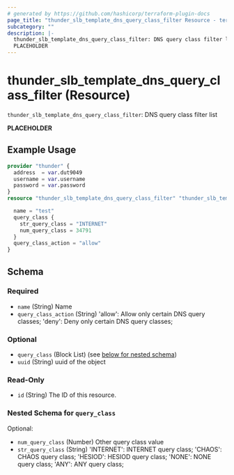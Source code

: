 ```yaml
---
# generated by https://github.com/hashicorp/terraform-plugin-docs
page_title: "thunder_slb_template_dns_query_class_filter Resource - terraform-provider-thunder"
subcategory: ""
description: |-
  thunder_slb_template_dns_query_class_filter: DNS query class filter list
  PLACEHOLDER
---
```


# thunder_slb_template_dns_query_class_filter (Resource)

`thunder_slb_template_dns_query_class_filter`: DNS query class filter list

__PLACEHOLDER__

## Example Usage

```terraform
provider "thunder" {
  address  = var.dut9049
  username = var.username
  password = var.password
}
resource "thunder_slb_template_dns_query_class_filter" "thunder_slb_template_dns_query_class_filter" {

  name = "test"
  query_class {
    str_query_class = "INTERNET"
    num_query_class = 34791
  }
  query_class_action = "allow"
}
```

<!-- schema generated by tfplugindocs -->
## Schema

### Required

- `name` (String) Name
- `query_class_action` (String) 'allow': Allow only certain DNS query classes; 'deny': Deny only certain DNS query classes;

### Optional

- `query_class` (Block List) (see [below for nested schema](#nestedblock--query_class))
- `uuid` (String) uuid of the object

### Read-Only

- `id` (String) The ID of this resource.

<a id="nestedblock--query_class"></a>
### Nested Schema for `query_class`

Optional:

- `num_query_class` (Number) Other query class value
- `str_query_class` (String) 'INTERNET': INTERNET query class; 'CHAOS': CHAOS query class; 'HESIOD': HESIOD query class; 'NONE': NONE query class; 'ANY': ANY query class;


